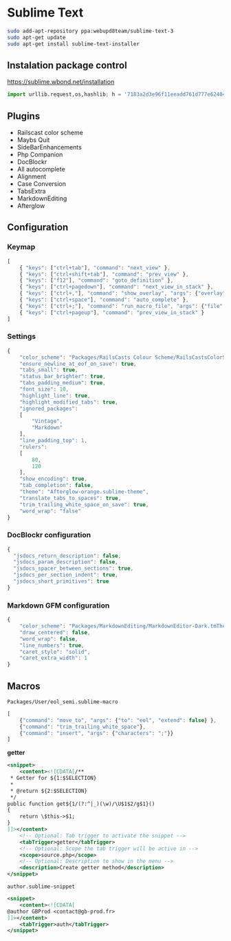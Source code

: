 # Sublime Text

```bash
sudo add-apt-repository ppa:webupd8team/sublime-text-3
sudo apt-get update
sudo apt-get install sublime-text-installer
```

## Instalation package control

https://sublime.wbond.net/installation

```python
import urllib.request,os,hashlib; h = '7183a2d3e96f11eeadd761d777e62404' + 'e330c659d4bb41d3bdf022e94cab3cd0'; pf = 'Package Control.sublime-package'; ipp = sublime.installed_packages_path(); urllib.request.install_opener( urllib.request.build_opener( urllib.request.ProxyHandler()) ); by = urllib.request.urlopen( 'http://sublime.wbond.net/' + pf.replace(' ', '%20')).read(); dh = hashlib.sha256(by).hexdigest(); print('Error validating download (got %s instead of %s), please try manual install' % (dh, h)) if dh != h else open(os.path.join( ipp, pf), 'wb' ).write(by)
```

## Plugins

  * Railscast color scheme
  * Maybs Quit
  * SideBarEnhancements
  * Php Companion
  * DocBlockr
  * All autocomplete
  * Alignment
  * Case Conversion
  * TabsExtra
  * MarkdownEditing
  * Afterglow

## Configuration

### Keymap

```javascript
[
    { "keys": ["ctrl+tab"], "command": "next_view" },
    { "keys": ["ctrl+shift+tab"], "command": "prev_view" },
    { "keys": ["f12"], "command": "goto_definition" },
    { "keys": ["ctrl+pagedown"], "command": "next_view_in_stack" },
    { "keys": ["ctrl+,"], "command": "show_overlay", "args": {"overlay": "goto", "text": "#"} },
    { "keys": ["ctrl+space"], "command": "auto_complete" },
    { "keys": ["ctrl+;"], "command": "run_macro_file", "args": {"file": "Packages/User/eol_semi.sublime-macro"} },
    { "keys": ["ctrl+pageup"], "command": "prev_view_in_stack" }
]
```

### Settings

```javascript
{
	"color_scheme": "Packages/RailsCasts Colour Scheme/RailsCastsColorScheme.tmTheme",
	"ensure_newline_at_eof_on_save": true,
	"tabs_small": true,
	"status_bar_brighter": true,
	"tabs_padding_medium": true,
	"font_size": 10,
	"highlight_line": true,
	"highlight_modified_tabs": true,
	"ignored_packages":
	[
		"Vintage",
		"Markdown"
	],
	"line_padding_top": 1,
	"rulers":
	[
		80,
		120
	],
	"show_encoding": true,
	"tab_completion": false,
	"theme": "Afterglow-orange.sublime-theme",
	"translate_tabs_to_spaces": true,
	"trim_trailing_white_space_on_save": true,
	"word_wrap": "false"
}
```

### DocBlockr configuration

```javascript
{
  "jsdocs_return_description": false,
  "jsdocs_param_description": false,
  "jsdocs_spacer_between_sections": true,
  "jsdocs_per_section_indent": true,
  "jsdocs_short_primitives": true
}
```

### Markdown GFM configuration

```javascript
{
    "color_scheme": "Packages/MarkdownEditing/MarkdownEditor-Dark.tmTheme",
    "draw_centered": false,
    "word_wrap": false,
    "line_numbers": true,
    "caret_style": "solid",
    "caret_extra_width": 1
}
```

## Macros

`Packages/User/eol_semi.sublime-macro`
```javascript
[
    {"command": "move_to", "args": {"to": "eol", "extend": false} },
    {"command": "trim_trailing_white_space"},
    {"command": "insert", "args": {"characters": ";"}}
]
```

**getter**
```xml
<snippet>
    <content><![CDATA[/**
 * Getter for ${1:$SELECTION}
 *
 * @return ${2:$SELECTION}
 */
public function get${1/(?:^|_)(\w)/\U$1$2/g$1}()
{
    return \$this->$1;
}
]]></content>
    <!-- Optional: Tab trigger to activate the snippet -->
    <tabTrigger>getter</tabTrigger>
    <!-- Optional: Scope the tab trigger will be active in -->
    <scope>source.php</scope>
    <!-- Optional: Description to show in the menu -->
    <description>Create getter method</description>
</snippet>
```

`author.sublime-snippet`
```xml
<snippet>
    <content><![CDATA[
@author GBProd <contact@gb-prod.fr>
]]></content>
    <tabTrigger>auth</tabTrigger>
</snippet>
```
 
